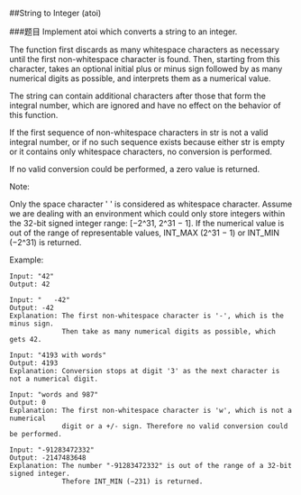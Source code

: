 ##String to Integer (atoi)

###题目
Implement atoi which converts a string to an integer.

The function first discards as many whitespace characters as necessary until the first non-whitespace character is found. 
Then, starting from this character, takes an optional initial plus or minus sign followed by as many numerical digits as possible, 
and interprets them as a numerical value.

The string can contain additional characters after those that form the integral number, 
which are ignored and have no effect on the behavior of this function.

If the first sequence of non-whitespace characters in str is not a valid integral number, 
or if no such sequence exists because either str is empty or it contains only whitespace characters, no conversion is performed.

If no valid conversion could be performed, a zero value is returned.

Note:

Only the space character ' ' is considered as whitespace character.
Assume we are dealing with an environment which could only store integers within the 32-bit signed integer range: [−2^31,  2^31 − 1]. 
If the numerical value is out of the range of representable values, INT_MAX (2^31 − 1) or INT_MIN (−2^31) is returned.

Example:
```
Input: "42"
Output: 42

Input: "   -42"
Output: -42
Explanation: The first non-whitespace character is '-', which is the minus sign.
             Then take as many numerical digits as possible, which gets 42.
             
Input: "4193 with words"
Output: 4193
Explanation: Conversion stops at digit '3' as the next character is not a numerical digit.

Input: "words and 987"
Output: 0
Explanation: The first non-whitespace character is 'w', which is not a numerical 
             digit or a +/- sign. Therefore no valid conversion could be performed.

Input: "-91283472332"
Output: -2147483648
Explanation: The number "-91283472332" is out of the range of a 32-bit signed integer.
             Thefore INT_MIN (−231) is returned.
```
